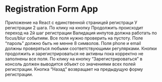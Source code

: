 # Registration Form App

Приложение на React с единственной страницей регистраци
У регистрации 2 шага.
По клику на кнопку Продолжить происходит переход на 2й шаг регистрации
Валидация инпутов должна работать по focus/blur событиям.
Все поля нужно проверить на пустоту.
Поле “пароль” должно быть не менне 8 символов.
Поля phone и email должны проверяться любыми соответствующими регулярками.
Кнопки продолжить и зарегистрироваться не активны пока корректно не заполнены все поля.
По клику на кнопку “Зарегистрироваться” в консоль должен выводится объект со значениями всех полей регистрации.
Кнопка “Назад“ возвращает на предыдущую форму регистрации.